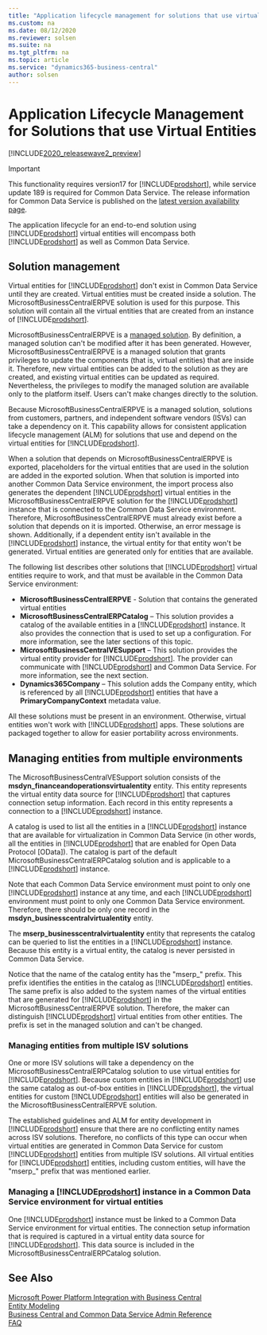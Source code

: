```yaml
---
title: "Application lifecycle management for solutions that use virtual entities"
ms.custom: na
ms.date: 08/12/2020
ms.reviewer: solsen
ms.suite: na
ms.tgt_pltfrm: na
ms.topic: article
ms.service: "dynamics365-business-central"
author: solsen
---
```


# Application Lifecycle Management for Solutions that use Virtual Entities

[!INCLUDE[2020_releasewave2_preview](../includes/2020_releasewave2_preview.md)]

> [!IMPORTANT]
> This functionality requires version17 for [!INCLUDE[prodshort](../developer/includes/prodshort.md)], while service update 189 is required for Common Data Service. The release information for Common Data Service is published on the [latest version availability page](https://docs.microsoft.com/business-applications-release-notes/dynamics/released-versions/dynamics-365ce#all-version-availability).

The application lifecycle for an end-to-end solution using [!INCLUDE[prodshort](../developer/includes/prodshort.md)] virtual entities will encompass both [!INCLUDE[prodshort](../developer/includes/prodshort.md)] as well as Common Data Service.

## Solution management

Virtual entities for [!INCLUDE[prodshort](../developer/includes/prodshort.md)] don't exist in Common Data Service until they are created. Virtual entities must be created inside a solution. The MicrosoftBusinessCentralERPVE solution is used for this purpose. This solution will contain all the virtual entities that are created from an instance of [!INCLUDE[prodshort](../developer/includes/prodshort.md)].

MicrosoftBusinessCentralERPVE is a [managed solution](https://docs.microsoft.com/powerapps/developer/common-data-service/introduction-solutions). By definition, a managed solution can't be modified after it has been generated. However, MicrosoftBusinessCentralERPVE is a managed solution that grants privileges to update the components (that is, virtual entities) that are inside it. Therefore, new virtual entities can be added to the solution as they are created, and existing virtual entities can be updated as required. Nevertheless, the privileges to modify the managed solution are available only to the platform itself. Users can't make changes directly to the solution.

Because MicrosoftBusinessCentralERPVE is a managed solution, solutions from customers, partners, and independent software vendors (ISVs) can take a dependency on it. This capability allows for consistent application lifecycle management (ALM) for solutions that use and depend on the virtual entities for [!INCLUDE[prodshort](../developer/includes/prodshort.md)].

When a solution that depends on MicrosoftBusinessCentralERPVE is exported, placeholders for the virtual entities that are used in the solution are added in the exported solution. When that solution is imported into another Common Data Service environment, the import process also generates the dependent [!INCLUDE[prodshort](../developer/includes/prodshort.md)] virtual entities in the MicrosoftBusinessCentralERPVE solution for the [!INCLUDE[prodshort](../developer/includes/prodshort.md)] instance that is connected to the Common Data Service environment. Therefore, MicrosoftBusinessCentralERPVE must already exist before a solution that depends on it is imported. Otherwise, an error message is shown. Additionally, if a dependent entity isn't available in the [!INCLUDE[prodshort](../developer/includes/prodshort.md)] instance, the virtual entity for that entity won't be generated. Virtual entities are generated only for entities that are available.

The following list describes other solutions that [!INCLUDE[prodshort](../developer/includes/prodshort.md)] virtual entities require to work, and that must be available in the Common Data Service environment:

- **MicrosoftBusinessCentralERPVE** - Solution that contains the generated virtual entities 
- **MicrosoftBusinessCentralERPCatalog** – This solution provides a catalog of the available entities in a [!INCLUDE[prodshort](../developer/includes/prodshort.md)] instance. It also provides the connection that is used to set up a configuration. For more information, see the later sections of this topic.
- **MicrosoftBusinessCentralVESupport** – This solution provides the virtual entity provider for [!INCLUDE[prodshort](../developer/includes/prodshort.md)]. The provider can communicate with [!INCLUDE[prodshort](../developer/includes/prodshort.md)]  and Common Data Service. For more information, see the next section.
- **Dynamics365Company** – This solution adds the Company entity, which is referenced by all [!INCLUDE[prodshort](../developer/includes/prodshort.md)] entities that have a **PrimaryCompanyContext** metadata value.

All these solutions must be present in an environment. Otherwise, virtual entities won't work with [!INCLUDE[prodshort](../developer/includes/prodshort.md)] apps. These solutions are packaged together to allow for easier portability across environments.

## Managing entities from multiple environments

The MicrosoftBusinessCentralVESupport solution consists of the **msdyn\_financeandoperationsvirtualentity** entity. This entity represents the virtual entity data source for [!INCLUDE[prodshort](../developer/includes/prodshort.md)] that captures connection setup information. Each record in this entity represents a connection to a [!INCLUDE[prodshort](../developer/includes/prodshort.md)] instance.

A catalog is used to list all the entities in a [!INCLUDE[prodshort](../developer/includes/prodshort.md)] instance that are available for virtualization in Common Data Service (in other words, all the entities in [!INCLUDE[prodshort](../developer/includes/prodshort.md)] that are enabled for Open Data Protocol \[OData\]). The catalog is part of the default MicrosoftBusinessCentralERPCatalog solution and is applicable to a [!INCLUDE[prodshort](../developer/includes/prodshort.md)] instance.

Note that each Common Data Service environment must point to only one [!INCLUDE[prodshort](../developer/includes/prodshort.md)] instance at any time, and each [!INCLUDE[prodshort](../developer/includes/prodshort.md)] environment must point to only one Common Data Service environment. Therefore, there should be only one record in the **msdyn\_businesscentralvirtualentity** entity.

The **mserp\_businesscentralvirtualentity** entity that represents the catalog can be queried to list the entities in a [!INCLUDE[prodshort](../developer/includes/prodshort.md)] instance. Because this entity is a virtual entity, the catalog is never persisted in Common Data Service.

Notice that the name of the catalog entity has the "mserp\_" prefix. This prefix identifies the entities in the catalog as [!INCLUDE[prodshort](../developer/includes/prodshort.md)] entities. The same prefix is also added to the system names of the virtual entities that are generated for [!INCLUDE[prodshort](../developer/includes/prodshort.md)] in the MicrosoftBusinessCentralERPVE solution. Therefore, the maker can distinguish [!INCLUDE[prodshort](../developer/includes/prodshort.md)] virtual entities from other entities. The prefix is set in the managed solution and can't be changed.

### Managing entities from multiple ISV solutions

One or more ISV solutions will take a dependency on the MicrosoftBusinessCentralERPCatalog solution to use virtual entities for [!INCLUDE[prodshort](../developer/includes/prodshort.md)]. Because custom entities in [!INCLUDE[prodshort](../developer/includes/prodshort.md)] use the same catalog as out-of-box entities in [!INCLUDE[prodshort](../developer/includes/prodshort.md)], the virtual entities for custom [!INCLUDE[prodshort](../developer/includes/prodshort.md)] entities will also be generated in the MicrosoftBusinessCentralERPVE solution.

The established guidelines and ALM for entity development in [!INCLUDE[prodshort](../developer/includes/prodshort.md)] ensure that there are no conflicting entity names across ISV solutions. Therefore, no conflicts of this type can occur when virtual entities are generated in Common Data Service for custom [!INCLUDE[prodshort](../developer/includes/prodshort.md)] entities from multiple ISV solutions. All virtual entities for [!INCLUDE[prodshort](../developer/includes/prodshort.md)] entities, including custom entities, will have the "mserp\_" prefix that was mentioned earlier.

### Managing a [!INCLUDE[prodshort](../developer/includes/prodshort.md)] instance in a Common Data Service environment for virtual entities

One [!INCLUDE[prodshort](../developer/includes/prodshort.md)] instance must be linked to a Common Data Service environment for virtual entities. The connection setup information that is required is captured in a virtual entity data source for [!INCLUDE[prodshort](../developer/includes/prodshort.md)]. This data source is included in the MicrosoftBusinessCentralERPCatalog solution.

## See Also

[Microsoft Power Platform Integration with Business Central](powerplatform/powerplat-overview.md)  
[Entity Modeling](powerplatform/powerplat-entity-modeling.md)  
[Business Central and Common Data Service Admin Reference](powerplatform/powerplat-admin-reference.md)  
[FAQ](powerplatform/powerplat-faq.md)  
